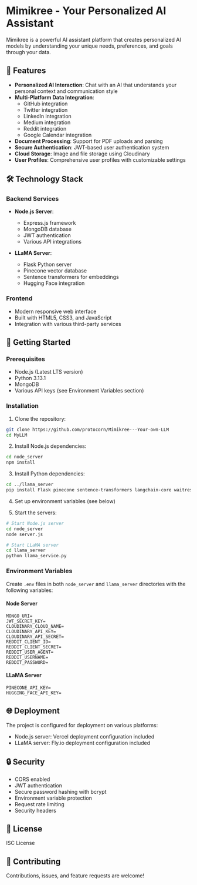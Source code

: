 # Mimikree - Your Personalized AI Assistant

Mimikree is a powerful AI assistant platform that creates personalized AI models by understanding your unique needs, preferences, and goals through your data.

## 🌟 Features

- **Personalized AI Interaction**: Chat with an AI that understands your personal context and communication style
- **Multi-Platform Data Integration**:
  - GitHub integration
  - Twitter integration
  - LinkedIn integration
  - Medium integration
  - Reddit integration
  - Google Calendar integration
- **Document Processing**: Support for PDF uploads and parsing
- **Secure Authentication**: JWT-based user authentication system
- **Cloud Storage**: Image and file storage using Cloudinary
- **User Profiles**: Comprehensive user profiles with customizable settings

## 🛠️ Technology Stack

### Backend Services
- **Node.js Server**:
  - Express.js framework
  - MongoDB database
  - JWT authentication
  - Various API integrations

- **LLaMA Server**:
  - Flask Python server
  - Pinecone vector database
  - Sentence transformers for embeddings
  - Hugging Face integration

### Frontend
- Modern responsive web interface
- Built with HTML5, CSS3, and JavaScript
- Integration with various third-party services

## 🚀 Getting Started

### Prerequisites
- Node.js (Latest LTS version)
- Python 3.13.1
- MongoDB
- Various API keys (see Environment Variables section)

### Installation

1. Clone the repository:
```bash
git clone https://github.com/protocorn/Mimikree---Your-own-LLM
cd MyLLM
```

2. Install Node.js dependencies:
```bash
cd node_server
npm install
```

3. Install Python dependencies:
```bash
cd ../llama_server
pip install Flask pinecone sentence-transformers langchain-core waitress google-generativeai
```

4. Set up environment variables (see below)

5. Start the servers:
```bash
# Start Node.js server
cd node_server
node server.js

# Start LLaMA server
cd llama_server
python llama_service.py
```

### Environment Variables

Create `.env` files in both `node_server` and `llama_server` directories with the following variables:

#### Node Server
```
MONGO_URI=
JWT_SECRET_KEY=
CLOUDINARY_CLOUD_NAME=
CLOUDINARY_API_KEY=
CLOUDINARY_API_SECRET=
REDDIT_CLIENT_ID=
REDDIT_CLIENT_SECRET=
REDDIT_USER_AGENT=
REDDIT_USERNAME=
REDDIT_PASSWORD=
```

#### LLaMA Server
```
PINECONE_API_KEY=
HUGGING_FACE_API_KEY=
```

## 🌐 Deployment

The project is configured for deployment on various platforms:

- Node.js server: Vercel deployment configuration included
- LLaMA server: Fly.io deployment configuration included

## 🔒 Security

- CORS enabled
- JWT authentication
- Secure password hashing with bcrypt
- Environment variable protection
- Request rate limiting
- Security headers

## 📝 License

ISC License

## 🤝 Contributing

Contributions, issues, and feature requests are welcome! 
